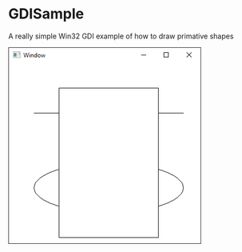 

# GDISample
A really simple Win32 GDI example of how to draw primative shapes 


![alt text](Window.png "GDISample window")